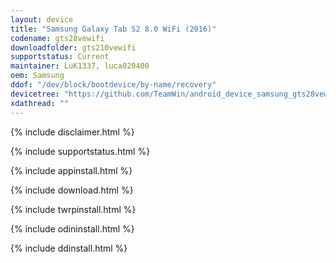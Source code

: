 ```yaml
---
layout: device
title: "Samsung Galaxy Tab S2 8.0 WiFi (2016)"
codename: gts28vewifi
downloadfolder: gts210vewifi
supportstatus: Current
maintainer: LuK1337, luca020400
oem: Samsung
ddof: "/dev/block/bootdevice/by-name/recovery"
devicetree: "https://github.com/TeamWin/android_device_samsung_gts28vewifi"
xdathread: ""
---
```


{% include disclaimer.html %}

{% include supportstatus.html %}

{% include appinstall.html %}

{% include download.html %}

{% include twrpinstall.html %}

{% include odininstall.html %}

{% include ddinstall.html %}

